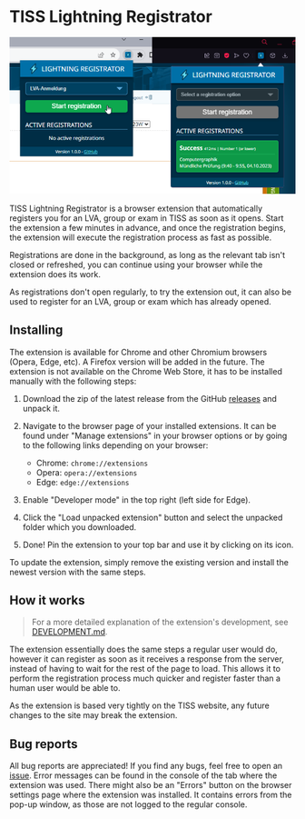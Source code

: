 # TISS Lightning Registrator

![Screenshot of the extension being shown in two different browsers](images/Screenshots.png)

TISS Lightning Registrator is a browser extension that automatically registers you for an LVA, group or exam in TISS as soon as it opens. Start the extension a few minutes in advance, and once the registration begins, the extension will execute the registration process as fast as possible.

Registrations are done in the background, as long as the relevant tab isn't closed or refreshed, you can continue using your browser while the extension does its work.

As registrations don't open regularly, to try the extension out, it can also be used to register for an LVA, group or exam which has already opened.

## Installing

The extension is available for Chrome and other Chromium browsers (Opera, Edge, etc). A Firefox version will be added in the future. The extension is not available on the Chrome Web Store, it has to be installed manually with the following steps:

1. Download the zip of the latest release from the GitHub [releases](https://github.com/The-breakbar/TISS-Lightning-Registrator/releases) and unpack it.
2. Navigate to the browser page of your installed extensions. It can be found under "Manage extensions" in your browser options or by going to the following links depending on your browser:

   - Chrome: `chrome://extensions`
   - Opera: `opera://extensions`
   - Edge: `edge://extensions`

3. Enable "Developer mode" in the top right (left side for Edge).
4. Click the "Load unpacked extension" button and select the unpacked folder which you downloaded.
5. Done! Pin the extension to your top bar and use it by clicking on its icon.

To update the extension, simply remove the existing version and install the newest version with the same steps.

## How it works

> For a more detailed explanation of the extension's development, see [DEVELOPMENT.md](DEVELOPMENT.md).

The extension essentially does the same steps a regular user would do, however it can register as soon as it receives a response from the server, instead of having to wait for the rest of the page to load. This allows it to perform the registration process much quicker and register faster than a human user would be able to.

As the extension is based very tightly on the TISS website, any future changes to the site may break the extension.

## Bug reports

All bug reports are appreciated! If you find any bugs, feel free to open an [issue](https://github.com/The-breakbar/TISS-Lightning-Registrator/issues). Error messages can be found in the console of the tab where the extension was used. There might also be an "Errors" button on the browser settings page where the extension was installed. It contains errors from the pop-up window, as those are not logged to the regular console.
